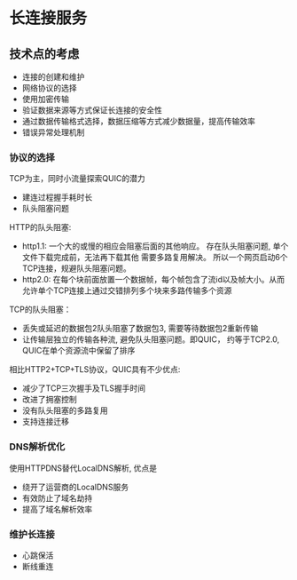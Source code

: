 # 长连接服务

## 技术点的考虑

- 连接的创建和维护
- 网络协议的选择
- 使用加密传输
- 验证数据来源等方式保证长连接的安全性
- 通过数据传输格式选择，数据压缩等方式减少数据量，提高传输效率
- 错误异常处理机制

### 协议的选择

TCP为主，同时小流量探索QUIC的潜力

- 建连过程握手耗时长
- 队头阻塞问题

HTTP的队头阻塞:

- http1.1: 一个大的或慢的相应会阻塞后面的其他响应。 存在队头阻塞问题, 单个文件下载完成前，无法再下载其他 需要多路复用解决。 所以一个网页启动6个TCP连接，规避队头阻塞问题。
- http2.0: 在每个块前面放置一个数据帧，每个帧包含了流id以及帧大小。从而允许单个TCP连接上通过交错排列多个块来多路传输多个资源

TCP的队头阻塞：

- 丢失或延迟的数据包2队头阻塞了数据包3, 需要等待数据包2重新传输
- 让传输层独立的传输各种流, 避免队头阻塞问题。即QUIC， 约等于TCP2.0, QUIC在单个资源流中保留了排序

相比HTTP2+TCP+TLS协议，QUIC具有不少优点:

- 减少了TCP三次握手及TLS握手时间
- 改进了拥塞控制
- 没有队头阻塞的多路复用
- 支持连接迁移

### DNS解析优化

使用HTTPDNS替代LocalDNS解析, 优点是

- 绕开了运营商的LocalDNS服务
- 有效防止了域名劫持
- 提高了域名解析效率

### 维护长连接

- 心跳保活
- 断线重连

